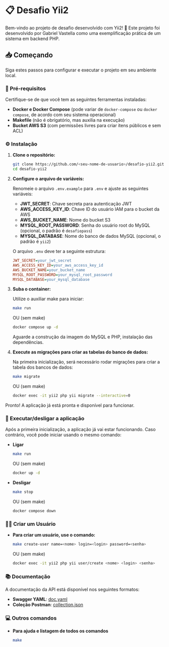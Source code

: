 # 📋 Desafio Yii2

Bem-vindo ao projeto de desafio desenvolvido com Yii2! 🚀 Este projeto foi desenvolvido por Gabriel Vastella como uma exemplificação prática de um sistema em backend PHP.

## 📥 Começando

Siga estes passos para configurar e executar o projeto em seu ambiente local.

### 🔧 Pré-requisitos

Certifique-se de que você tem as seguintes ferramentas instaladas:

- **Docker e Docker Compose** (pode variar de `docker-compose` ou `docker compose`, de acordo com seu sistema operacional)
- **Makefile** (não é obrigatório, mas auxilia na execução)
- **Bucket AWS S3** (com permissões livres para criar itens públicos e sem ACL)

### ⚙️ Instalação

1. **Clone o repositório:**

    ```bash
    git clone https://github.com/<seu-nome-de-usuario>/desafio-yii2.git
    cd desafio-yii2
    ```

2. **Configure o arquivo de variáveis:**

    Renomeie o arquivo `.env.example` para `.env` e ajuste as seguintes variáveis:

    - **JWT_SECRET**: Chave secreta para autenticação JWT
    - **AWS_ACCESS_KEY_ID**: Chave ID do usuário IAM para o bucket da AWS
    - **AWS_BUCKET_NAME**: Nome do bucket S3
    - **MYSQL_ROOT_PASSWORD**: Senha do usuário root do MySQL (opcional, o padrão é `desafiopass`)
    - **MYSQL_DATABASE**: Nome do banco de dados MySQL (opcional, o padrão é `yii2`)

    O arquivo `.env` deve ter a seguinte estrutura:

    ```ini
    JWT_SECRET=your_jwt_secret
    AWS_ACCESS_KEY_ID=your_aws_access_key_id
    AWS_BUCKET_NAME=your_bucket_name
    MYSQL_ROOT_PASSWORD=your_mysql_root_password
    MYSQL_DATABASE=your_mysql_database
    ```

3. **Suba o container:**

    Utilize o auxiliar make para iniciar:

    ```bash
    make run
    ```
    OU (sem make)
    ```bash
    docker compose up -d
    ```

    Aguarde a construção da imagem do MySQL e PHP, instalação das dependências.

4. **Execute as migrações para criar as tabelas do banco de dados:**

    Na primeira inicialização, será necessário rodar migrações para criar a tabela dos bancos de dados:
    ```bash
    make migrate
    ```
    OU (sem make)
    ```bash
    docker exec -it yii2 php yii migrate --interactive=0
    ```
Pronto! A aplicação já está pronta e disponível para funcionar.

### 🚀 Executar/desligar a aplicação

Após a primeira inicialização, a aplicação já vai estar funcionando. Caso contrário, você pode iniciar usando o mesmo comando:

- **Ligar**
    ```bash
    make run
    ```
    OU (sem make)
    ```bash
    docker up -d
    ```

- **Desligar**
    
    ```bash
    make stop
    ```
    OU (sem make)
    ```bash
    docker compose down
    ```

### 🧑‍💻 Criar um Usuário 

- **Para criar um usuário, use o comando:**

    ```bash
    make create-user name=<nome> login=<login> password=<senha>
    ```
    OU (sem make)
    ```bash
    docker exec -it yii2 php yii user/create <nome> <login> <senha>
    ```

### 📚 Documentação

A documentação da API está disponível nos seguintes formatos:

- **Swagger YAML**: [doc.yaml](/doc.yaml)
- **Coleção Postman**: [collection.json](/collection.json)

### 💻 Outros comandos

- **Para ajuda e listagem de todos os comandos**

    ```bash
    make
    ```
   